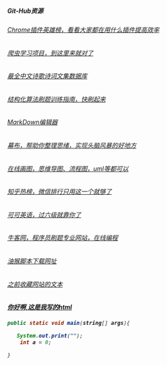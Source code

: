 ##### Git-Hub资源

###### [Chrome插件英雄榜，看看大家都在用什么插件提高效率](https://github.com/zhaoolee/ChromeAppHeroes)

###### [爬虫学习项目，到这里来就对了](https://github.com/facert/awesome-spider)

###### [最全中文诗歌诗词文集数据库](https://github.com/chinese-poetry/chinese-poetry)

###### [结构化算法刷题训练指南，快刷起来](https://github.com/apachecn/awesome-algorithm)

###### [MarkDown编辑器](https://github.com/notable/notable)





###### [幕布，帮助你整理思绪，实现头脑风暴的好地方](https://mubu.com/list)

###### [在线画图，思维导图、流程图，uml等都可以](https://www.processon.com/diagrams)

###### [知乎热榜，微信排行只用这一个就够了](http://guozhivip.com/rank/)

###### [可可英语，过六级就靠你了](http://www.kekenet.com/)

###### [牛客网，程序员刷题专业网站，在线编程](https://www.nowcoder.com/activity/oj)

###### [油猴脚本下载网址](https://greasyfork.org/en/scripts)





###### [之前收藏网站的文本](pages.txt)

<h5><a href = "www.baidu.com">你好啊,这是我写的html<a><h5>


```java
public static void main(string[] args){

​	System.out.print("");
    int a = 0;

}
```

